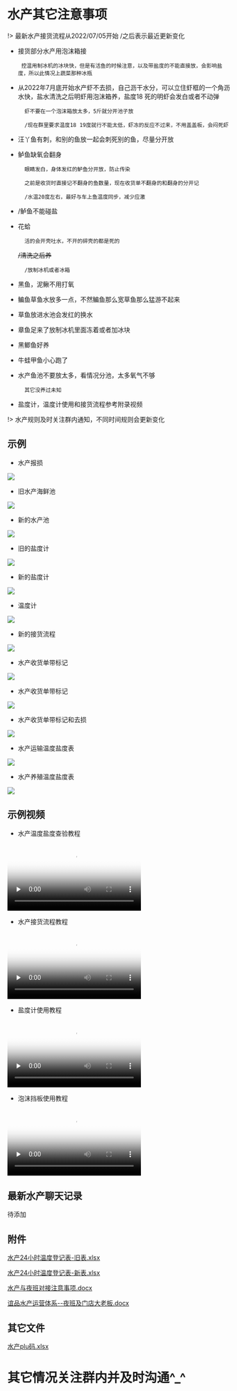 # 水产其它注意事项

!> 最新水产接货流程从2022/07/05开始    /之后表示最近更新变化


*  接货部分水产用泡沫箱接
	
		控温用制冰机的冰块快，但是有活鱼的时候注意，以及带盐度的不能直接放，会影响盐度，所以此情况上蔬菜那种冰瓶
	
* 从2022年7月底开始水产虾不去损，自己沥干水分，可以立住虾框的一个角沥水快，盐水清洗之后明虾用泡沫箱养，盐度18
死的明虾会发白或者不动弹

		虾不要在一个泡沫箱放太多，5斤就分开池子放

		/现在群里要求温度18 19度就行不能太低，虾冻的反应不过来，不用盖盖板，会闷死虾
	
* 汪丫鱼有刺，和别的鱼放一起会刺死别的鱼，尽量分开放
	
* 鲈鱼缺氧会翻身

		眼睛发白，身体发红的鲈鱼分开放，防止传染

		之前是收货时直接记不翻身的鱼数量，现在收货单不翻身的和翻身的分开记
	
		/水温20度左右，最好与车上鱼温度同步，减少应激

* /鲈鱼不能碰盐
	
* 花蛤

		活的会开壳吐水，不开的碎壳的都是死的
		
	<s>/清洗之后养</s>
				
		/放制冰机或者冰箱
	
* 黑鱼，泥鳅不用打氧
	
* 鳊鱼草鱼水放多一点，不然鳊鱼那么宽草鱼那么猛游不起来
	
* 草鱼放进水池会发红的换水
	
* 章鱼足来了放制冰机里面冻着或者加冰块
	
* 黑鲫鱼好养
	
* 牛蛙甲鱼小心跑了
	
* 水产鱼池不要放太多，看情况分池，太多氧气不够
	
		其它没养过未知
	
* 盐度计，温度计使用和接货流程参考附录视频
   
!> 水产规则及时关注群内通知，不同时间规则会更新变化

## 示例

* 水产报损

 ![](../../resources/pic/common/示例水产报损.jpeg)

* 旧水产海鲜池

 ![](../../resources/pic/common/示例旧水产海鲜池.jpeg)

* 新的水产池

![](../../resources/pic/common/示例新的水产池.jpeg)

* 旧的盐度计

![](../../resources/pic/common/示例旧的盐度计.jpeg)

* 新的盐度计
 
![](../../resources/pic/common/示例新的盐度计.jpeg)

* 温度计

![](../../resources/pic/common/示例温度计.jpeg)

* 新的接货流程

![](../../resources/pic/common/示例新的接货流程.jpeg)

* 水产收货单带标记

![](../../resources/pic/common/示例水产收货单1.jpeg)

* 水产收货单带标记

![](../../resources/pic/common/示例水产收货单最新形式1.jpeg)

* 水产收货单带标记和去损

![](../../resources/pic/common/示例水产收货单最新形式2.jpeg)

* 水产运输温度盐度表

![](../../resources/pic/common/示例水产运输温度盐度表.jpeg)

* 水产养殖温度盐度表

![](../../resources/pic/common/示例水产养殖温度盐度表.jpeg)


## 示例视频

* 水产温度盐度查验教程

<video id="video" controls="" preload="none" poster="../resources/pic/common/视频封面1.png"><source id="mp4" src="../resources/pic/common/温度盐度查验.mp4" type="video/mp4"></videos>

* 水产接货流程教程

<video id="video" controls="" preload="none" poster="../resources/pic/common/视频封面1.png"><source id="mp4" src="../resources/pic/common/水产接货教程.mp4"  type="video/mp4"></videos>

* 盐度计使用教程

<video id="video" controls="" preload="none" poster="../resources/pic/common/视频封面1.png"><source id="mp4" src="../resources/pic/common/盐度计教程.mp4" type="video/mp4"></videos>

* 泡沫挡板使用教程

<video id="video" controls="" preload="none" poster="../resources/pic/common/视频封面1.png"><source id="mp4" src="../resources/pic/common/泡沫挡板教程.mp4"  type="video/mp4"></videos>

## 最新水产聊天记录
待添加

## 附件

[水产24小时温度登记表-旧表.xlsx](../files/水产24小时温度登记表-旧表.xlsx)

[水产24小时温度登记表-新表.xlsx](../files/水产24小时温度登记表-新表.xlsx)

[水产与夜班对接注意事项.docx](../files/水产与夜班对接注意事项.docx)

[谊品水产运营体系--夜班及门店大老板.docx](../files/谊品水产运营体系--夜班及门店大老板.docx)

## 其它文件

[水产plu码.xlsx](../files/水产plu码.xlsx)

# 其它情况关注群内并及时沟通^_^






